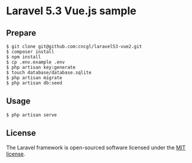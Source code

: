 # Laravel 5.3 Vue.js sample

## Prepare

```
$ git clone git@github.com:cncgl/laravel53-vue2.git
$ composer install
$ npm install
$ cp .env.example .env
$ php artisan key:generate
$ touch database/database.sqlite
$ php artisan migrate
$ php artisan db:seed
```


## Usage
```
$ php artisan serve
```

## License

The Laravel framework is open-sourced software licensed under the [MIT license](http://opensource.org/licenses/MIT).
